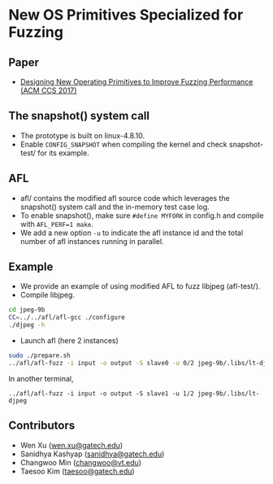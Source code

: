 New OS Primitives Specialized for Fuzzing
===========================================

## Paper
* [Designing New Operating Primitives to Improve Fuzzing Performance (ACM CCS 2017)](https://sslab.gtisc.gatech.edu/assets/papers/2017/xu:os-fuzz.pdf)

## The snapshot() system call
* The prototype is built on linux-4.8.10. 
* Enable `CONFIG_SNAPSHOT` when compiling the kernel and check snapshot-test/ for its example.

## AFL
* afl/ contains the modified afl source code which leverages the snapshot() system call and the in-memory test case log.
* To enable snapshot(), make sure `#define MYFORK` in config.h and compile with `AFL_PERF=1 make`.
* We add a new option `-u` to indicate the afl instance id and the total number of afl instances running in parallel.

## Example 
* We provide an example of using modified AFL to fuzz libjpeg (afl-test/).
* Compile libjpeg.
```sh
cd jpeg-9b
CC=../../afl/afl-gcc ./configure
./djpeg -h
```
* Launch afl (here 2 instances) 
```sh
sudo ./prepare.sh
../afl/afl-fuzz -i input -o output -S slave0 -u 0/2 jpeg-9b/.libs/lt-djpeg
```
In another terminal,
```
../afl/afl-fuzz -i input -o output -S slave1 -u 1/2 jpeg-9b/.libs/lt-djpeg
```

## Contributors
* Wen Xu (wen.xu@gatech.edu)
* Sanidhya Kashyap (sanidhya@gatech.edu)
* Changwoo Min (changwoo@vt.edu)
* Taesoo Kim (taesoo@gatech.edu)

